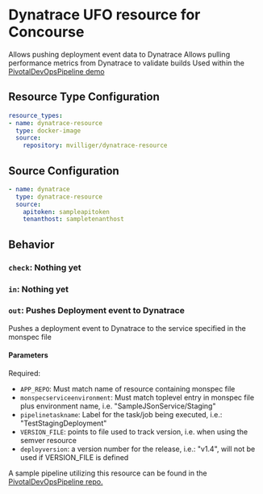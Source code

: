 Dynatrace UFO resource for Concourse
====================================

Allows pushing deployment event data to Dynatrace
Allows pulling performance metrics from Dynatrace to validate builds
Used within the [PivotalDevOpsPipeline demo](https://github.com/akirasoft/PivotalDevOpsTutorial)

Resource Type Configuration
---------------------------

```yaml
resource_types:
- name: dynatrace-resource
  type: docker-image
  source:
    repository: mvilliger/dynatrace-resource
```

Source Configuration
--------------------

```yaml
- name: dynatrace
  type: dynatrace-resource
  source:
    apitoken: sampleapitoken
    tenanthost: sampletenanthost
```

Behavior
--------

### `check`: Nothing yet
### `in`: Nothing yet

### `out`: Pushes Deployment event to Dynatrace

Pushes a deployment event to Dynatrace to the service specified in the monspec file

#### Parameters

Required:
- `APP_REPO`: Must match name of resource containing monspec file
- `monspecserviceenvironment`: Must match toplevel entry in monspec file plus environment name, i.e. "SampleJSonService/Staging"
- `pipelinetaskname`: Label for the task/job being executed, i.e.: "TestStagingDeployment"
- `VERSION_FILE`: points to file used to track version, i.e. when using the semver resource
- `deployversion`: a version number for the release, i.e.: "v1.4", will not be used if VERSION_FILE is defined

A sample pipeline utilizing this resource can be found in the [PivotalDevOpsPipeline repo.](https://github.com/akirasoft/PivotalDevOpsTutorial)

